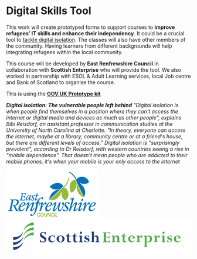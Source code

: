 # Digital Skills Tool

This work will create prototyped forms to support courses to **improve refugees’ IT skills and enhance their independency**. It could be a crucial tool to [tackle digital isolation](https://www.bbc.co.uk/news/uk-england-cornwall-50812576). The classes will also have other members of the community. Having learners from different backgrounds will help integrating refugees within the local community.


This course will be developed by **East Renfrewshire Council** in collaboration with **Scottish Enterprise** who will provide the tool. We also worked in partnership with ESOL & Adult Learning services, local Job centre and Bank of Scotland to organise the course. 

This is using the [**GOV.UK Prototype kit**](https://govuk-prototype-kit.herokuapp.com/docs)

_**Digital isolation: The vulnerable people left behind**_
_"Digital isolation is when people find themselves in a position where they can't access the internet or digital media and devices as much as other people", explains Bibi Reisdorf, an assistant professor in communication studies at the University of North Carolina at Charlotte. "In theory, everyone can access the internet, maybe at a library, community centre or at a friend's house, but there are different levels of access." Digital isolation is "surprisingly prevalent", according to Dr Reisdorf, with western countries seeing a rise in "mobile dependence". That doesn't mean people who are addicted to their mobile phones, it's when your mobile is your only access to the internet_

![East Renfrewshire Council Logo](/app/assets/images/ERC/erclogo.png)  ![Scottish Enterprise Logo](/app/assets/images/logoSE.png) 